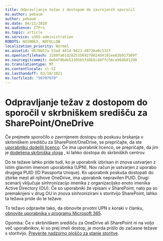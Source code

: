 ```yaml
---
title: Odpravljanje težav z dostopom do zavrnjenih sporočil
ms.author: pebaum
author: pebaum
ms.date: 04/21/2020
ms.audience: ITPro
ms.topic: article
ms.service: o365-administration
ROBOTS: NOINDEX, NOFOLLOW
localization_priority: Normal
ms.assetid: d678b57a-53ad-4414-9423-d8726a0c532f
ms.openlocfilehash: 3189fa61d28253569278024d4191ee63b917509f
ms.sourcegitcommit: 0eb4f9bde53395b5fd4b5cd4ffc56ca96db91298
ms.translationtype: MT
ms.contentlocale: sl-SI
ms.lasthandoff: 03/10/2021
ms.locfileid: "50707970"
---
```

# <a name="troubleshoot-access-denied-messages-in-sharepointonedrive-admin-center"></a>Odpravljanje težav z dostopom do sporočil v skrbniškem središču za SharePoint/OneDrive

Če prejmete sporočilo o zavrnjenem dostopu ob poskusu brskanja v skrbniškem središču za SharePoint/OneDrive, se prepričajte, da ste [uporabniku dodelili licenco](https://docs.microsoft.com/microsoft-365/admin/add-users/add-users). Če ima uporabnik licenco, se prepričajte, da jim je [dodeljena skrbniška vloga](https://docs.microsoft.com/microsoft-365/admin/add-users/about-admin-roles) , ki lahko dostopa do skrbniških centrov.

Do te težave lahko pride tudi, ko je uporabnik izbrisan in znova ustvarjen z istim glavnim imenom uporabnika (UPN). Nov račun je ustvarjen z uporabo drugega PUID (ID Passporta Unique). Ko uporabnik poskuša dostopati do zbirke mest ali njihove OneDrive, ima uporabnik nepravilen PUID. Drugi scenarij vključuje sinhronizacijo imenika z organizacijsko enoto imenika Active Directory (OU). Če so uporabniki že vpisani v SharePoint, nato pa so premaknjeni v drug OU in znova sinhronizirani s storitvijo SharePoint, lahko ta težava pride do te težave.

To težavo odpravite tako, da obnovite prvotni UPN s koraki v članku, [obnovite uporabnika v programu Microsoft 365](https://docs.microsoft.com/microsoft-365/admin/add-users/restore-user).

Opomba: Če v skrbniškem središču za OneDrive ali SharePoint ni na voljo več uporabnikov, ki so prej imeli dostop, je morda prišlo do začasne težave s storitvijo.  [Preverite nadzorno ploščo za stanje storitve](https://portal.office.com/adminportal/home#/servicehealth).


